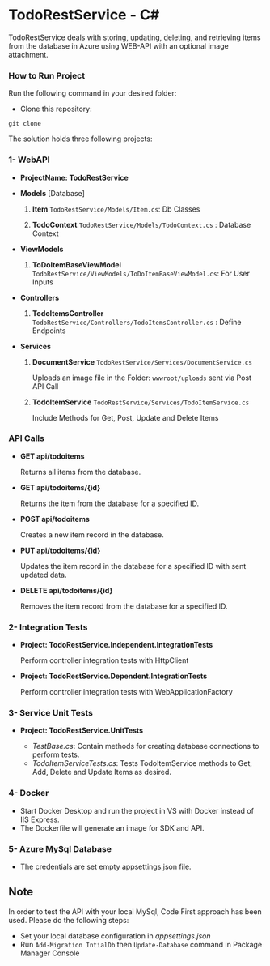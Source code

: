 # TodoRestService - C#

TodoRestService deals with storing, updating, deleting, and retrieving items from the database in Azure using WEB-API with an optional image attachment.



### How to Run Project  

Run the following command in your desired folder: 
* Clone this repository:
```
git clone
```

The solution holds three following projects: 

### 1- WebAPI 
* **ProjectName: TodoRestService**

* **Models** [Database]

  1. **Item** 
 ```TodoRestService/Models/Item.cs```: Db Classes 

  2. **TodoContext** ```TodoRestService/Models/TodoContext.cs``` : Database Context
   


* **ViewModels**

  1. **ToDoItemBaseViewModel** ```TodoRestService/ViewModels/ToDoItemBaseViewModel.cs```: For User Inputs

* **Controllers**
  
  1. **TodoItemsController** ```TodoRestService/Controllers/TodoItemsController.cs``` : Define Endpoints
* **Services**

  1. **DocumentService** ```TodoRestService/Services/DocumentService.cs```

      Uploads an image file in the Folder: ```wwwroot/uploads``` sent via Post API Call

   1. **TodoItemService** ```TodoRestService/Services/TodoItemService.cs```

      Include Methods for Get, Post, Update and Delete Items


### API Calls
* **GET api/todoitems**

  Returns all items from the database.
* **GET api/todoitems/{id}**

  Returns the item from the database for a specified ID.
* **POST api/todoitems**

  Creates a new item record in the database.
* **PUT api/todoitems/{id}**

  Updates the item record in the database for a specified ID with sent updated data.
* **DELETE api/todoitems/{id}**

  Removes the item record from the database for a specified ID.



### 2- Integration Tests 
* **Project: TodoRestService.Independent.IntegrationTests**
 
    Perform controller integration tests with HttpClient


* **Project: TodoRestService.Dependent.IntegrationTests**

   Perform controller integration tests with WebApplicationFactory


### 3- Service Unit Tests 
* **Project: TodoRestService.UnitTests**
 
    * *TestBase.cs*: Contain methods for creating database connections to perform tests. 
    * *TodoItemServiceTests.cs*: Tests TodoItemService methods to Get, Add, Delete and Update Items as desired.

### 4- Docker
* Start Docker Desktop and run the project in VS with Docker instead of IIS Express. 
* The Dockerfile will generate an image for SDK and API. 

### 5- Azure MySql Database
* The credentials are set empty appsettings.json file. 
   

## Note 
In order to test the API with your local MySql, Code First approach has been used. Please do the following steps: 
* Set your local database configuration in *appsettings.json*
* Run ```Add-Migration IntialDb``` then ```Update-Database``` command in Package Manager Console